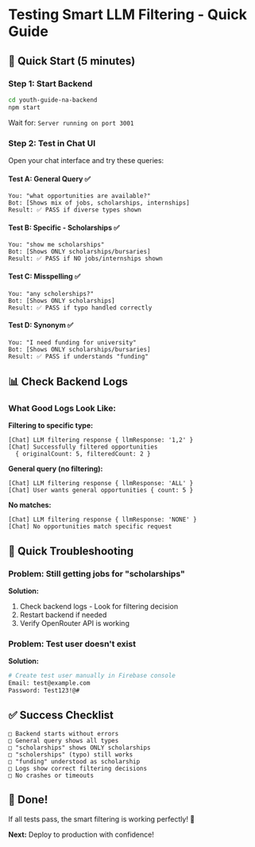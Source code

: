 # Testing Smart LLM Filtering - Quick Guide

## 🚀 Quick Start (5 minutes)

### Step 1: Start Backend
```bash
cd youth-guide-na-backend
npm start
```

Wait for: `Server running on port 3001`

### Step 2: Test in Chat UI

Open your chat interface and try these queries:

#### Test A: General Query ✅
```
You: "what opportunities are available?"
Bot: [Shows mix of jobs, scholarships, internships]
Result: ✅ PASS if diverse types shown
```

#### Test B: Specific - Scholarships ✅
```
You: "show me scholarships"
Bot: [Shows ONLY scholarships/bursaries]
Result: ✅ PASS if NO jobs/internships shown
```

#### Test C: Misspelling ✅
```
You: "any scholerships?"
Bot: [Shows ONLY scholarships]
Result: ✅ PASS if typo handled correctly
```

#### Test D: Synonym ✅
```
You: "I need funding for university"
Bot: [Shows ONLY scholarships/bursaries]
Result: ✅ PASS if understands "funding"
```

## 📊 Check Backend Logs

### What Good Logs Look Like:

**Filtering to specific type:**
```
[Chat] LLM filtering response { llmResponse: '1,2' }
[Chat] Successfully filtered opportunities
  { originalCount: 5, filteredCount: 2 }
```

**General query (no filtering):**
```
[Chat] LLM filtering response { llmResponse: 'ALL' }
[Chat] User wants general opportunities { count: 5 }
```

**No matches:**
```
[Chat] LLM filtering response { llmResponse: 'NONE' }
[Chat] No opportunities match specific request
```

## 🐛 Quick Troubleshooting

### Problem: Still getting jobs for "scholarships"

**Solution:**
1. Check backend logs - Look for filtering decision
2. Restart backend if needed
3. Verify OpenRouter API is working

### Problem: Test user doesn't exist

**Solution:**
```bash
# Create test user manually in Firebase console
Email: test@example.com
Password: Test123!@#
```

## ✅ Success Checklist

```
□ Backend starts without errors
□ General query shows all types
□ "scholarships" shows ONLY scholarships
□ "scholerships" (typo) still works
□ "funding" understood as scholarship
□ Logs show correct filtering decisions
□ No crashes or timeouts
```

## 🎉 Done!

If all tests pass, the smart filtering is working perfectly! 🚀

**Next:** Deploy to production with confidence!
